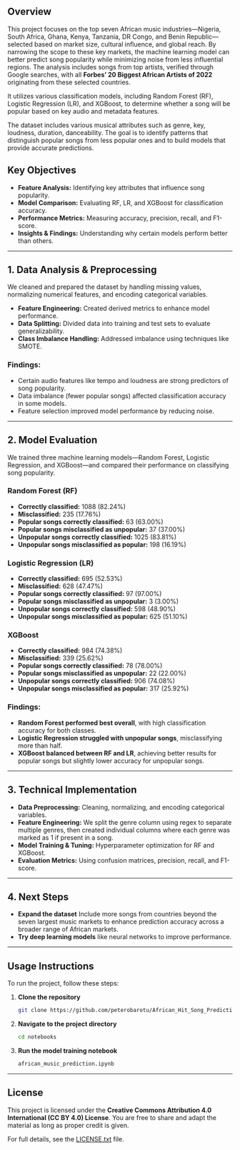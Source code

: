 ## **Overview**  

This project focuses on the top seven African music industries—Nigeria, South Africa, Ghana, Kenya, Tanzania, DR Congo, and Benin Republic—selected based on market size, cultural influence, and global reach.
By narrowing the scope to these key markets, the machine learning model can better predict song popularity while minimizing noise from less influential regions. 
The analysis includes songs from top artists, verified through Google searches, with all **Forbes’ 20 Biggest African Artists of 2022** originating from these selected countries.

It utilizes various classification models, including Random Forest (RF), Logistic Regression (LR), and XGBoost, to determine whether a song will be popular based on key audio and metadata features.

The dataset includes various musical attributes such as genre, key, loudness, duration, danceability. The goal is to identify patterns that distinguish popular songs from less popular ones and to build models that provide accurate predictions.

## **Key Objectives**  
- **Feature Analysis:** Identifying key attributes that influence song popularity.  
- **Model Comparison:** Evaluating RF, LR, and XGBoost for classification accuracy.  
- **Performance Metrics:** Measuring accuracy, precision, recall, and F1-score.  
- **Insights & Findings:** Understanding why certain models perform better than others.  

---

## **1. Data Analysis & Preprocessing**  
We cleaned and prepared the dataset by handling missing values, normalizing numerical features, and encoding categorical variables.

- **Feature Engineering:** Created derived metrics to enhance model performance.
- **Data Splitting:** Divided data into training and test sets to evaluate generalizability.
- **Class Imbalance Handling:** Addressed imbalance using techniques like SMOTE.

### **Findings:**  
- Certain audio features like tempo and loudness are strong predictors of song popularity.
- Data imbalance (fewer popular songs) affected classification accuracy in some models.
- Feature selection improved model performance by reducing noise.

---

## **2. Model Evaluation**  
We trained three machine learning models—Random Forest, Logistic Regression, and XGBoost—and compared their performance on classifying song popularity.

### **Random Forest (RF)**  
- **Correctly classified:** 1088 (82.24%)  
- **Misclassified:** 235 (17.76%)  
- **Popular songs correctly classified:** 63 (63.00%)  
- **Popular songs misclassified as unpopular:** 37 (37.00%)  
- **Unpopular songs correctly classified:** 1025 (83.81%)  
- **Unpopular songs misclassified as popular:** 198 (16.19%)  

### **Logistic Regression (LR)**  
- **Correctly classified:** 695 (52.53%)  
- **Misclassified:** 628 (47.47%)  
- **Popular songs correctly classified:** 97 (97.00%)  
- **Popular songs misclassified as unpopular:** 3 (3.00%)  
- **Unpopular songs correctly classified:** 598 (48.90%)  
- **Unpopular songs misclassified as popular:** 625 (51.10%)  

### **XGBoost**  
- **Correctly classified:** 984 (74.38%)  
- **Misclassified:** 339 (25.62%)  
- **Popular songs correctly classified:** 78 (78.00%)  
- **Popular songs misclassified as unpopular:** 22 (22.00%)  
- **Unpopular songs correctly classified:** 906 (74.08%)  
- **Unpopular songs misclassified as popular:** 317 (25.92%)  

### **Findings:**  
- **Random Forest performed best overall**, with high classification accuracy for both classes.
- **Logistic Regression struggled with unpopular songs**, misclassifying more than half.
- **XGBoost balanced between RF and LR**, achieving better results for popular songs but slightly lower accuracy for unpopular songs.

---

## **3. Technical Implementation**  
- **Data Preprocessing:** Cleaning, normalizing, and encoding categorical variables.  
- **Feature Engineering:** We split the genre column using regex to separate multiple genres, then created individual columns where each genre was marked as 1 if present in a song.
- **Model Training & Tuning:** Hyperparameter optimization for RF and XGBoost.  
- **Evaluation Metrics:** Using confusion matrices, precision, recall, and F1-score.  

---

## **4. Next Steps**  
- **Expand the dataset** Include more songs from countries beyond the seven largest music markets to enhance prediction accuracy across a broader range of African markets.
- **Try deep learning models** like neural networks to improve performance.  

---

## **Usage Instructions**  
To run the project, follow these steps:

1. **Clone the repository**  
   ```bash
   git clone https://github.com/peterobarotu/African_Hit_Song_Prediction.git
   ```  
2. **Navigate to the project directory**  
   ```bash
   cd notebooks
   ```  
3. **Run the model training notebook**  
   ```bash
   african_music_prediction.ipynb
   ```  

---

## **License**  
This project is licensed under the **Creative Commons Attribution 4.0 International (CC BY 4.0) License**. You are free to share and adapt the material as long as proper credit is given.  

For full details, see the [LICENSE.txt](./LICENSE.txt) file.  

